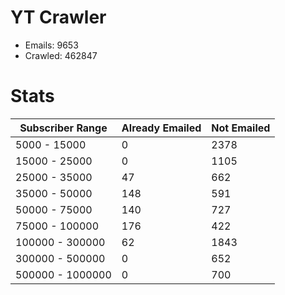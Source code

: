 # YT Crawler
- Emails: 9653
- Crawled: 462847

# Stats
| Subscriber Range  | Already Emailed | Not Emailed |
|-------|-------|-------|
| 5000 - 15000 | 0 | 2378 |
| 15000 - 25000 | 0 | 1105 |
| 25000 - 35000 | 47 | 662 |
| 35000 - 50000 | 148 | 591 |
| 50000 - 75000 | 140 | 727 |
| 75000 - 100000 | 176 | 422 |
| 100000 - 300000 | 62 | 1843 |
| 300000 - 500000 | 0 | 652 |
| 500000 - 1000000 | 0 | 700 |
